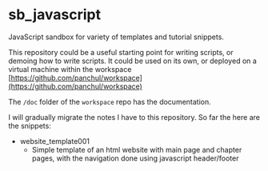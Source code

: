 # sb_javascript

JavaScript sandbox for variety of templates and tutorial snippets.

This repository could be a useful starting point for writing scripts, or demoing how to write scripts.
It could be used on its own, or deployed on a virtual machine within the workspace [https://github.com/panchul/workspace](https://github.com/panchul/workspace)

The ```/doc``` folder of the ```workspace``` repo has the documentation. 

I will gradually migrate the notes I have to this repository. So far the here are the snippets:

+ website_template001
     - Simple template of an html website with main page and chapter pages,
       with the navigation done using javascript header/footer
       
       
     